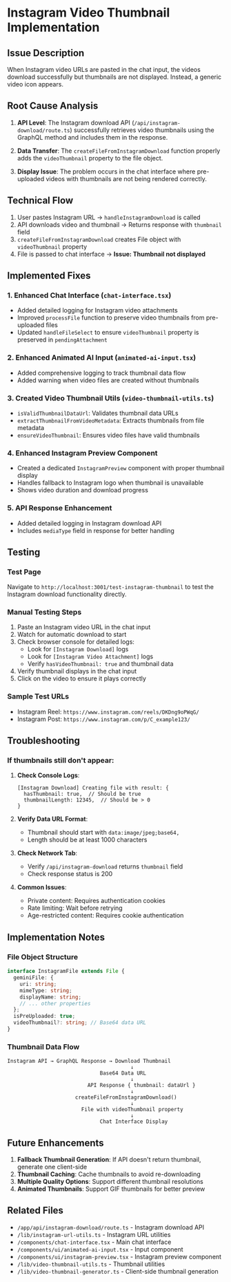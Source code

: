 # Instagram Video Thumbnail Implementation

## Issue Description
When Instagram video URLs are pasted in the chat input, the videos download successfully but thumbnails are not displayed. Instead, a generic video icon appears.

## Root Cause Analysis

1. **API Level**: The Instagram download API (`/api/instagram-download/route.ts`) successfully retrieves video thumbnails using the GraphQL method and includes them in the response.

2. **Data Transfer**: The `createFileFromInstagramDownload` function properly adds the `videoThumbnail` property to the file object.

3. **Display Issue**: The problem occurs in the chat interface where pre-uploaded videos with thumbnails are not being rendered correctly.

## Technical Flow

1. User pastes Instagram URL → `handleInstagramDownload` is called
2. API downloads video and thumbnail → Returns response with `thumbnail` field
3. `createFileFromInstagramDownload` creates File object with `videoThumbnail` property
4. File is passed to chat interface → **Issue: Thumbnail not displayed**

## Implemented Fixes

### 1. Enhanced Chat Interface (`chat-interface.tsx`)
- Added detailed logging for Instagram video attachments
- Improved `processFile` function to preserve video thumbnails from pre-uploaded files
- Updated `handleFileSelect` to ensure `videoThumbnail` property is preserved in `pendingAttachment`

### 2. Enhanced Animated AI Input (`animated-ai-input.tsx`)
- Added comprehensive logging to track thumbnail data flow
- Added warning when video files are created without thumbnails

### 3. Created Video Thumbnail Utils (`video-thumbnail-utils.ts`)
- `isValidThumbnailDataUrl`: Validates thumbnail data URLs
- `extractThumbnailFromVideoMetadata`: Extracts thumbnails from file metadata
- `ensureVideoThumbnail`: Ensures video files have valid thumbnails

### 4. Enhanced Instagram Preview Component
- Created a dedicated `InstagramPreview` component with proper thumbnail display
- Handles fallback to Instagram logo when thumbnail is unavailable
- Shows video duration and download progress

### 5. API Response Enhancement
- Added detailed logging in Instagram download API
- Includes `mediaType` field in response for better handling

## Testing

### Test Page
Navigate to `http://localhost:3001/test-instagram-thumbnail` to test the Instagram download functionality directly.

### Manual Testing Steps
1. Paste an Instagram video URL in the chat input
2. Watch for automatic download to start
3. Check browser console for detailed logs:
   - Look for `[Instagram Download]` logs
   - Look for `[Instagram Video Attachment]` logs
   - Verify `hasVideoThumbnail: true` and thumbnail data
4. Verify thumbnail displays in the chat input
5. Click on the video to ensure it plays correctly

### Sample Test URLs
- Instagram Reel: `https://www.instagram.com/reels/DKDng9oPWqG/`
- Instagram Post: `https://www.instagram.com/p/C_example123/`

## Troubleshooting

### If thumbnails still don't appear:

1. **Check Console Logs**:
   ```
   [Instagram Download] Creating file with result: {
     hasThumbnail: true,  // Should be true
     thumbnailLength: 12345,  // Should be > 0
   }
   ```

2. **Verify Data URL Format**:
   - Thumbnail should start with `data:image/jpeg;base64,`
   - Length should be at least 1000 characters

3. **Check Network Tab**:
   - Verify `/api/instagram-download` returns `thumbnail` field
   - Check response status is 200

4. **Common Issues**:
   - Private content: Requires authentication cookies
   - Rate limiting: Wait before retrying
   - Age-restricted content: Requires cookie authentication

## Implementation Notes

### File Object Structure
```typescript
interface InstagramFile extends File {
  geminiFile: {
    uri: string;
    mimeType: string;
    displayName: string;
    // ... other properties
  };
  isPreUploaded: true;
  videoThumbnail?: string; // Base64 data URL
}
```

### Thumbnail Data Flow
```
Instagram API → GraphQL Response → Download Thumbnail
                                        ↓
                              Base64 Data URL
                                        ↓
                          API Response { thumbnail: dataUrl }
                                        ↓
                      createFileFromInstagramDownload()
                                        ↓
                        File with videoThumbnail property
                                        ↓
                              Chat Interface Display
```

## Future Enhancements

1. **Fallback Thumbnail Generation**: If API doesn't return thumbnail, generate one client-side
2. **Thumbnail Caching**: Cache thumbnails to avoid re-downloading
3. **Multiple Quality Options**: Support different thumbnail resolutions
4. **Animated Thumbnails**: Support GIF thumbnails for better preview

## Related Files
- `/app/api/instagram-download/route.ts` - Instagram download API
- `/lib/instagram-url-utils.ts` - Instagram URL utilities
- `/components/chat-interface.tsx` - Main chat interface
- `/components/ui/animated-ai-input.tsx` - Input component
- `/components/ui/instagram-preview.tsx` - Instagram preview component
- `/lib/video-thumbnail-utils.ts` - Thumbnail utilities
- `/lib/video-thumbnail-generator.ts` - Client-side thumbnail generation
